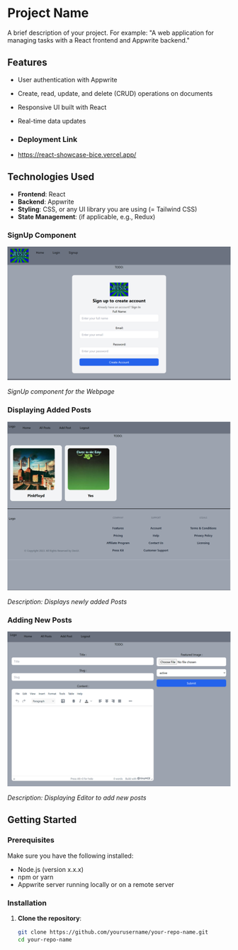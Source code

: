 # Project Name

A brief description of your project. For example: "A web application for managing tasks with a React frontend and Appwrite backend."

## Features

- User authentication with Appwrite
- Create, read, update, and delete (CRUD) operations on documents
- Responsive UI built with React
- Real-time data updates

- ### Deployment Link
- https://react-showcase-bice.vercel.app/

## Technologies Used

- **Frontend**: React
- **Backend**: Appwrite
- **Styling**: CSS, or any UI library you are using (= Tailwind CSS)
- **State Management**: (if applicable, e.g., Redux)

###    SignUp Component

![SignUp component](screenshots/3png.png)

*SignUp component for the Webpage*

### Displaying Added Posts

![Displaying Added Posts](screenshots/1.png)

*Description: Displays newly added Posts*

###    Adding New Posts

![Editor to add new Posts](screenshots/2.png)

*Description: Displaying Editor to add new posts*



## Getting Started

### Prerequisites

Make sure you have the following installed:

- Node.js (version x.x.x)
- npm or yarn
- Appwrite server running locally or on a remote server

### Installation

1. **Clone the repository**:

   ```bash
   git clone https://github.com/yourusername/your-repo-name.git
   cd your-repo-name
